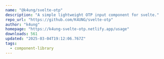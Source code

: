 ```yaml
---
name: "@k4ung/svelte-otp"
description: "A simple lightweight OTP input component for svelte."
repo_url: "https://github.com/K4UNG/svelte-otp"
author: "k4ung"
homepage: "https://k4ung-svelte-otp.netlify.app/usage"
downloads: 561
updated: "2025-03-04T19:12:06.767Z"
tags: 
  - component-library
---
```

